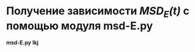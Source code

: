 # Получение зависимости _MSD_<sub>_E_</sub>_(t)_ с **помощью** __модуля__ __msd-E.py__ 
**msd-E.py**
**lkj**
